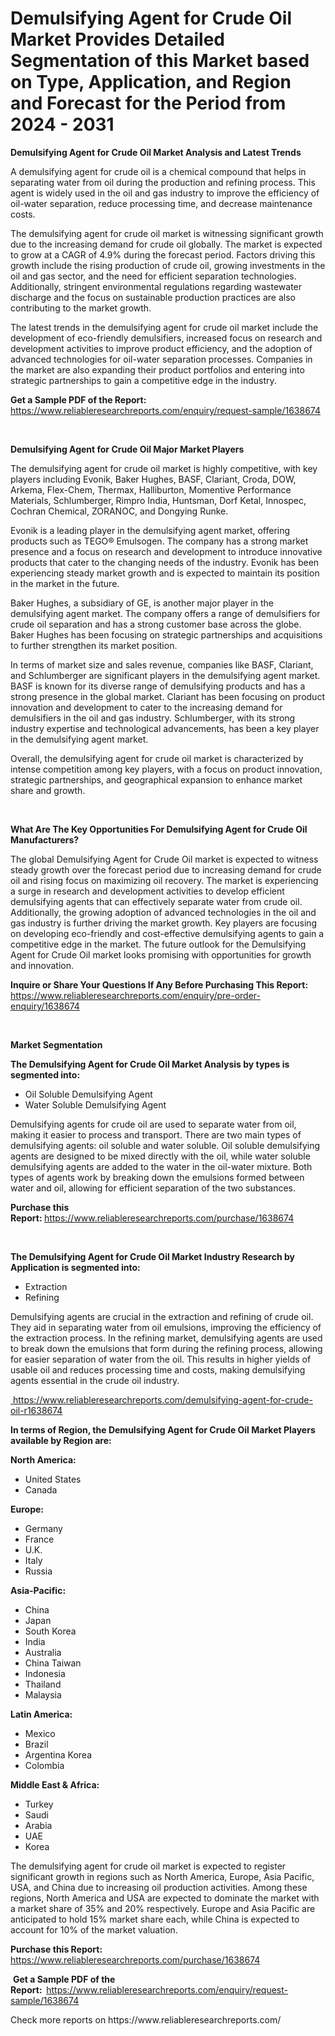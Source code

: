 <p><h1>Demulsifying Agent for Crude Oil Market Provides Detailed Segmentation of this Market based on Type, Application, and Region and Forecast for the Period from 2024 - 2031</h1></p><p><strong>Demulsifying Agent for Crude Oil Market Analysis and Latest Trends</strong></p>
<p><p>A demulsifying agent for crude oil is a chemical compound that helps in separating water from oil during the production and refining process. This agent is widely used in the oil and gas industry to improve the efficiency of oil-water separation, reduce processing time, and decrease maintenance costs.</p><p>The demulsifying agent for crude oil market is witnessing significant growth due to the increasing demand for crude oil globally. The market is expected to grow at a CAGR of 4.9% during the forecast period. Factors driving this growth include the rising production of crude oil, growing investments in the oil and gas sector, and the need for efficient separation technologies. Additionally, stringent environmental regulations regarding wastewater discharge and the focus on sustainable production practices are also contributing to the market growth.</p><p>The latest trends in the demulsifying agent for crude oil market include the development of eco-friendly demulsifiers, increased focus on research and development activities to improve product efficiency, and the adoption of advanced technologies for oil-water separation processes. Companies in the market are also expanding their product portfolios and entering into strategic partnerships to gain a competitive edge in the industry.</p></p>
<p><strong>Get a Sample PDF of the Report:&nbsp;</strong> <a href="https://www.reliableresearchreports.com/enquiry/request-sample/1638674">https://www.reliableresearchreports.com/enquiry/request-sample/1638674</a></p>
<p>&nbsp;</p>
<p><strong>Demulsifying Agent for Crude Oil Major Market Players</strong></p>
<p><p>The demulsifying agent for crude oil market is highly competitive, with key players including Evonik, Baker Hughes, BASF, Clariant, Croda, DOW, Arkema, Flex-Chem, Thermax, Halliburton, Momentive Performance Materials, Schlumberger, Rimpro India, Huntsman, Dorf Ketal, Innospec, Cochran Chemical, ZORANOC, and Dongying Runke.</p><p>Evonik is a leading player in the demulsifying agent market, offering products such as TEGO® Emulsogen. The company has a strong market presence and a focus on research and development to introduce innovative products that cater to the changing needs of the industry. Evonik has been experiencing steady market growth and is expected to maintain its position in the market in the future.</p><p>Baker Hughes, a subsidiary of GE, is another major player in the demulsifying agent market. The company offers a range of demulsifiers for crude oil separation and has a strong customer base across the globe. Baker Hughes has been focusing on strategic partnerships and acquisitions to further strengthen its market position.</p><p>In terms of market size and sales revenue, companies like BASF, Clariant, and Schlumberger are significant players in the demulsifying agent market. BASF is known for its diverse range of demulsifying products and has a strong presence in the global market. Clariant has been focusing on product innovation and development to cater to the increasing demand for demulsifiers in the oil and gas industry. Schlumberger, with its strong industry expertise and technological advancements, has been a key player in the demulsifying agent market.</p><p>Overall, the demulsifying agent for crude oil market is characterized by intense competition among key players, with a focus on product innovation, strategic partnerships, and geographical expansion to enhance market share and growth.</p></p>
<p>&nbsp;</p>
<p><strong>What Are The Key Opportunities For Demulsifying Agent for Crude Oil Manufacturers?</strong></p>
<p><p>The global Demulsifying Agent for Crude Oil market is expected to witness steady growth over the forecast period due to increasing demand for crude oil and rising focus on maximizing oil recovery. The market is experiencing a surge in research and development activities to develop efficient demulsifying agents that can effectively separate water from crude oil. Additionally, the growing adoption of advanced technologies in the oil and gas industry is further driving the market growth. Key players are focusing on developing eco-friendly and cost-effective demulsifying agents to gain a competitive edge in the market. The future outlook for the Demulsifying Agent for Crude Oil market looks promising with opportunities for growth and innovation.</p></p>
<p><strong>Inquire or Share Your Questions If Any Before Purchasing This Report:</strong> <a href="https://www.reliableresearchreports.com/enquiry/pre-order-enquiry/1638674">https://www.reliableresearchreports.com/enquiry/pre-order-enquiry/1638674</a></p>
<p>&nbsp;</p>
<p><strong>Market Segmentation</strong></p>
<p><strong>The Demulsifying Agent for Crude Oil Market Analysis by types is segmented into:</strong></p>
<p><ul><li>Oil Soluble Demulsifying Agent</li><li>Water Soluble Demulsifying Agent</li></ul></p>
<p><p>Demulsifying agents for crude oil are used to separate water from oil, making it easier to process and transport. There are two main types of demulsifying agents: oil soluble and water soluble. Oil soluble demulsifying agents are designed to be mixed directly with the oil, while water soluble demulsifying agents are added to the water in the oil-water mixture. Both types of agents work by breaking down the emulsions formed between water and oil, allowing for efficient separation of the two substances.</p></p>
<p><strong>Purchase this Report:&nbsp;</strong><a href="https://www.reliableresearchreports.com/purchase/1638674">https://www.reliableresearchreports.com/purchase/1638674</a></p>
<p>&nbsp;</p>
<p><strong>The Demulsifying Agent for Crude Oil Market Industry Research by Application is segmented into:</strong></p>
<p><ul><li>Extraction</li><li>Refining</li></ul></p>
<p><p>Demulsifying agents are crucial in the extraction and refining of crude oil. They aid in separating water from oil emulsions, improving the efficiency of the extraction process. In the refining market, demulsifying agents are used to break down the emulsions that form during the refining process, allowing for easier separation of water from the oil. This results in higher yields of usable oil and reduces processing time and costs, making demulsifying agents essential in the crude oil industry.</p></p>
<p><a href="https://www.reliableresearchreports.com/demulsifying-agent-for-crude-oil-r1638674">&nbsp;https://www.reliableresearchreports.com/demulsifying-agent-for-crude-oil-r1638674</a></p>
<p><strong>In terms of Region, the Demulsifying Agent for Crude Oil Market Players available by Region are:</strong></p>
<p>
    <p> <strong> North America: </strong>
        <ul>
            <li>United States</li>
            <li>Canada</li>
        </ul>
        </p> 
    <p> <strong> Europe: </strong>
        <ul>
            <li>Germany</li>
            <li>France</li>
            <li>U.K.</li>
            <li>Italy</li>
            <li>Russia</li>
        </ul>
        </p> 
    <p> <strong> Asia-Pacific: </strong>
        <ul>
            <li>China</li>
            <li>Japan</li>
            <li>South Korea</li>
            <li>India</li>
            <li>Australia</li>
            <li>China Taiwan</li>
            <li>Indonesia</li>
            <li>Thailand</li>
            <li>Malaysia</li>
        </ul>
        </p> 
    <p> <strong> Latin America: </strong>
        <ul>
            <li>Mexico</li>
            <li>Brazil</li>
            <li>Argentina Korea</li>
            <li>Colombia</li>
        </ul>
        </p> 
    <p> <strong> Middle East & Africa: </strong>
        <ul>
            <li>Turkey</li>
            <li>Saudi</li>
            <li>Arabia</li>
            <li>UAE</li>
            <li>Korea</li>
        </ul>
    </p>
    </p>
<p><p>The demulsifying agent for crude oil market is expected to register significant growth in regions such as North America, Europe, Asia Pacific, USA, and China due to increasing oil production activities. Among these regions, North America and USA are expected to dominate the market with a market share of 35% and 20% respectively. Europe and Asia Pacific are anticipated to hold 15% market share each, while China is expected to account for 10% of the market valuation.</p></p>
<p><strong>Purchase this Report: </strong><a href="https://www.reliableresearchreports.com/purchase/1638674">https://www.reliableresearchreports.com/purchase/1638674</a></p>
<p>&nbsp;<strong>Get a Sample PDF of the Report:&nbsp;&nbsp;</strong><a href="https://www.reliableresearchreports.com/enquiry/request-sample/1638674">https://www.reliableresearchreports.com/enquiry/request-sample/1638674</a></p>
<p><strong></strong></p>
<p>Check more reports on https://www.reliableresearchreports.com/</p>
